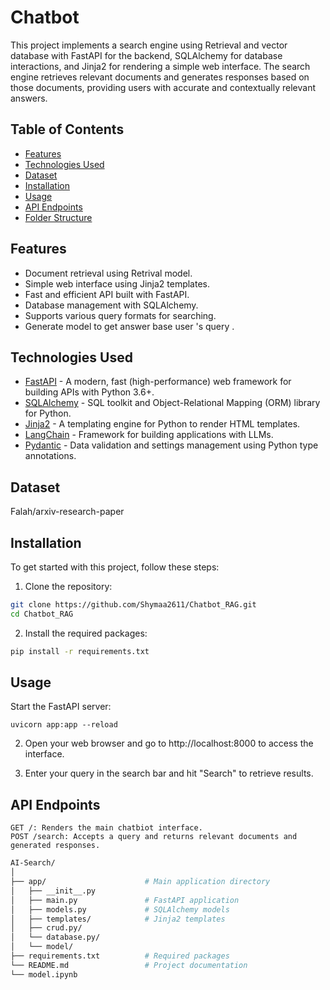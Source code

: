# Chatbot

This project implements a search engine using Retrieval and vector database with FastAPI for the backend, SQLAlchemy for database interactions, and Jinja2 for rendering a simple web interface. The search engine retrieves relevant documents and generates responses based on those documents, providing users with accurate and contextually relevant answers.




## Table of Contents

- [Features](#features)
- [Technologies Used](#technologies-used)
- [Dataset](#dataset)
- [Installation](#installation)
- [Usage](#usage)
- [API Endpoints](#api-endpoints)
- [Folder Structure](#folder-structure)



## Features

- Document retrieval using Retrival model.
- Simple web interface using Jinja2 templates.
- Fast and efficient API built with FastAPI.
- Database management with SQLAlchemy.
- Supports various query formats for searching.
- Generate model to get answer base user 's query .

## Technologies Used

- [FastAPI](https://fastapi.tiangolo.com/) - A modern, fast (high-performance) web framework for building APIs with Python 3.6+.
- [SQLAlchemy](https://www.sqlalchemy.org/) - SQL toolkit and Object-Relational Mapping (ORM) library for Python.
- [Jinja2](https://jinja.palletsprojects.com/en/3.0.x/) - A templating engine for Python to render HTML templates.
- [LangChain](https://langchain.readthedocs.io/en/latest/) - Framework for building applications with LLMs.
- [Pydantic](https://pydantic-docs.helpmanual.io/) - Data validation and settings management using Python type annotations.

## Dataset
Falah/arxiv-research-paper

## Installation

To get started with this project, follow these steps:

1. Clone the repository:

```bash
git clone https://github.com/Shymaa2611/Chatbot_RAG.git
cd Chatbot_RAG
```

2. Install the required packages:
``` bash
pip install -r requirements.txt

```

## Usage

Start the FastAPI server:
```
uvicorn app:app --reload
```
2. Open your web browser and go to http://localhost:8000 to access the interface.

3. Enter your query in the search bar and hit "Search" to retrieve results.

## API Endpoints

    GET /: Renders the main chatbiot interface.
    POST /search: Accepts a query and returns relevant documents and generated responses.

```bash
AI-Search/
│
├── app/                      # Main application directory
│   ├── __init__.py
│   ├── main.py               # FastAPI application
│   ├── models.py             # SQLAlchemy models
│   ├── templates/            # Jinja2 templates
│   ├── crud.py/              
│   └── database.py/             
│   └── model/ 
├── requirements.txt          # Required packages
└── README.md                 # Project documentation
└── model.ipynb               
```
